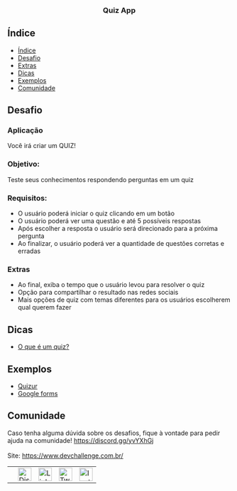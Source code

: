 <br />
<p align="center">
  
<h3 align="center">Quiz App</h3>

## Índice

- [Índice](#índice)
- [Desafio](#desafio)
- [Extras](#extras)
- [Dicas](#dicas)
- [Exemplos](#exemplos)
- [Comunidade](#comunidade)

## Desafio 

### Aplicação
Você irá criar um QUIZ!

### Objetivo: 
Teste seus conhecimentos respondendo perguntas em um quiz

### Requisitos:
- O usuário poderá iniciar o quiz clicando em um botão
- O usuário poderá ver uma questão e até 5 possíveis respostas
- Após escolher a resposta o usuário será direcionado para a próxima pergunta
- Ao finalizar, o usuário poderá ver a quantidade de questões corretas e erradas

### Extras
- Ao final, exiba o tempo que o usuário levou para resolver o quiz
- Opção para compartilhar o resultado nas redes sociais
- Mais opções de quiz com temas diferentes para os usuários escolherem qual querem fazer

## Dicas
- [O que é um quiz?](https://pt.wikipedia.org/wiki/Quiz)

## Exemplos
- [Quizur](https://pt.quizur.com/)
- [Google forms](http://forms.google.com/)

## Comunidade
Caso tenha alguma dúvida sobre os desafios, fique à vontade para pedir ajuda na comunidade! https://discord.gg/yvYXhGj <br>
<br>
Site: https://www.devchallenge.com.br/ <br>

<table style="border-color:transparent">
    <th>
        <td><a href="https://discord.gg/yvYXhGj"><img src="https://cdn3.iconfinder.com/data/icons/discord/64/discord_20-512.png" width="30px" height="30px" alt="Discord">      </a></td>
    <td><a href="https://www.linkedin.com/company/devchallenge/"><img src="https://image.flaticon.com/icons/svg/1384/1384014.svg" width="30px" height="30px"                alt="Linkedin"></a></td>
    <td><a href="https://twitter.com/dev_challenge"><img src="https://cdn3.iconfinder.com/data/icons/picons-social/57/43-twitter-512.png" width="30px" height="30px"        alt="Twitter"></a</td>
    <td><a href="https://www.instagram.com/devchallenge/"><img src="https://cdn4.iconfinder.com/data/icons/picons-social/57/38-instagram-3-512.png" width="30px"            height="30px" alt="Instagram"></a></td>
    </th>
</table>